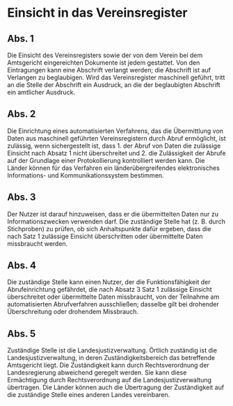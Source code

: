 # Einsicht in das Vereinsregister



## Abs. 1

 Die Einsicht des Vereinsregisters sowie der von dem Verein bei dem Amtsgericht eingereichten Dokumente ist jedem gestattet. Von den Eintragungen kann eine Abschrift verlangt werden; die Abschrift ist auf Verlangen zu beglaubigen. Wird das Vereinsregister maschinell geführt, tritt an die Stelle der Abschrift ein Ausdruck, an die der beglaubigten Abschrift ein amtlicher Ausdruck.

## Abs. 2

 Die Einrichtung eines automatisierten Verfahrens, das die Übermittlung von Daten aus maschinell geführten Vereinsregistern durch Abruf ermöglicht, ist zulässig, wenn sichergestellt ist, dass  1.
 der Abruf von Daten die zulässige Einsicht nach Absatz 1 nicht überschreitet und
 2.
 die Zulässigkeit der Abrufe auf der Grundlage einer Protokollierung kontrolliert werden kann.
Die Länder können für das Verfahren ein länderübergreifendes elektronisches Informations- und Kommunikationssystem bestimmen.

## Abs. 3

 Der Nutzer ist darauf hinzuweisen, dass er die übermittelten Daten nur zu Informationszwecken verwenden darf. Die zuständige Stelle hat (z. B. durch Stichproben) zu prüfen, ob sich Anhaltspunkte dafür ergeben, dass die nach Satz 1 zulässige Einsicht überschritten oder übermittelte Daten missbraucht werden.

## Abs. 4

 Die zuständige Stelle kann einen Nutzer, der die Funktionsfähigkeit der Abrufeinrichtung gefährdet, die nach Absatz 3 Satz 1 zulässige Einsicht überschreitet oder übermittelte Daten missbraucht, von der Teilnahme am automatisierten Abrufverfahren ausschließen; dasselbe gilt bei drohender Überschreitung oder drohendem Missbrauch.

## Abs. 5

 Zuständige Stelle ist die Landesjustizverwaltung. Örtlich zuständig ist die Landesjustizverwaltung, in deren Zuständigkeitsbereich das betreffende Amtsgericht liegt. Die Zuständigkeit kann durch Rechtsverordnung der Landesregierung abweichend geregelt werden. Sie kann diese Ermächtigung durch Rechtsverordnung auf die Landesjustizverwaltung übertragen. Die Länder können auch die Übertragung der Zuständigkeit auf die zuständige Stelle eines anderen Landes vereinbaren. 


